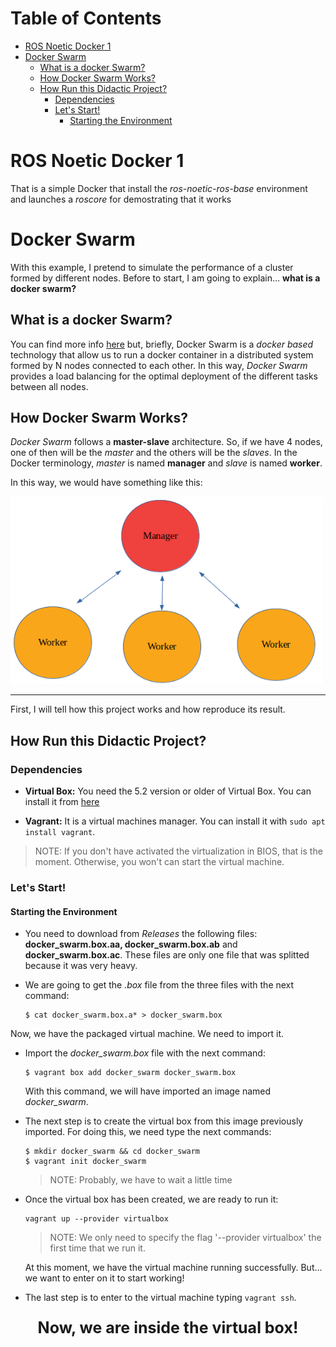 # Table of Contents

* [ROS Noetic Docker 1](#ROS-Noetic-Docker-1)
* [Docker Swarm](#Docker-Swarm)
  * [What is a docker Swarm?](#What-is-a-docker-Swarm)
  * [How Docker Swarm Works?](#How-Docker-Swarm-Works)
  * [How Run this Didactic Project?](#How-Run-this-Didactic-Project)
    * [Dependencies](#Dependencies)
    * [Let's Start!](#Lets-Start)
      * [Starting the Environment](#Starting-the-Environment)

# ROS Noetic Docker 1

That is a simple Docker that install the *ros-noetic-ros-base* environment and launches a *roscore* for demostrating that it works

# Docker Swarm

With this example, I pretend to simulate the performance of a cluster formed by different nodes. Before to start, I am going to explain... **what is a docker swarm?**

## What is a docker Swarm?

You can find more info [here](https://docs.docker.com/engine/swarm/key-concepts/) but, briefly, Docker Swarm is a *docker based* technology that allow us to run a docker container in a distributed system formed by N nodes connected to each other. In this way, *Docker Swarm* provides a load balancing for the optimal deployment of the different tasks between all nodes.

## How Docker Swarm Works?
*Docker Swarm* follows a **master-slave** architecture. So, if we have 4 nodes, one of then will be the *master* and the others will be the *slaves*. In the Docker terminology, *master* is named **manager** and *slave* is named **worker**.

In this way, we would have something like this:

<img src="docs/swarm_scheme.png" width="500" height="300">

<hr />

First, I will tell how this project works and how reproduce its result.

## How Run this Didactic Project?

### Dependencies

* **Virtual Box:** You need the 5.2 version or older of Virtual Box. You can install it from [here](https://www.virtualbox.org/wiki/Download_Old_Builds_5_2)

* **Vagrant:** It is a virtual machines manager. You can install it with ``sudo apt install vagrant``.

> NOTE: If you don't have activated the virtualization in BIOS, that is the moment. Otherwise, you won't can start the virtual machine.

### Let's Start!

#### Starting the Environment

* You need to download from *Releases* the following files: **docker_swarm.box.aa, docker_swarm.box.ab** and **docker_swarm.box.ac**. These files are only one file that was splitted because it was very heavy.

* We are going to get the *.box* file from the three files with the next command:

  ```
  $ cat docker_swarm.box.a* > docker_swarm.box
  ```
Now, we have the packaged virtual machine. We need to import it.

* Import the *docker_swarm.box* file with the next command:

  ```
  $ vagrant box add docker_swarm docker_swarm.box
  ```

  With this command, we will have imported an image named *docker_swarm*.

* The next step is to create the virtual box from this image previously imported. For doing this, we need type the next commands:

  ```
  $ mkdir docker_swarm && cd docker_swarm
  $ vagrant init docker_swarm
  ```
  > NOTE: Probably, we have to wait a little time

* Once the virtual box has been created, we are ready to run it:

  ```
  vagrant up --provider virtualbox
  ```
  > NOTE: We only need to specify the flag '--provider virtualbox' the first time that we run it.

  At this moment, we have the virtual machine running successfully. But... we want to enter on it to start working!

* The last step is to enter to the virtual machine typing ``vagrant ssh``.

**<p align=center style="font-size:25px">Now, we are inside the virtual box!</p>**

